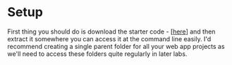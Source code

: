 
# Setup

First thing you should do is download the starter code - [[here](../zips/donationweb-1.0.starter.zip)] and then extract it somewhere you can access it at the command line easily. I'd recommend creating a single parent folder for all your web app projects as we'll need to access these folders quite regularly in later labs. 